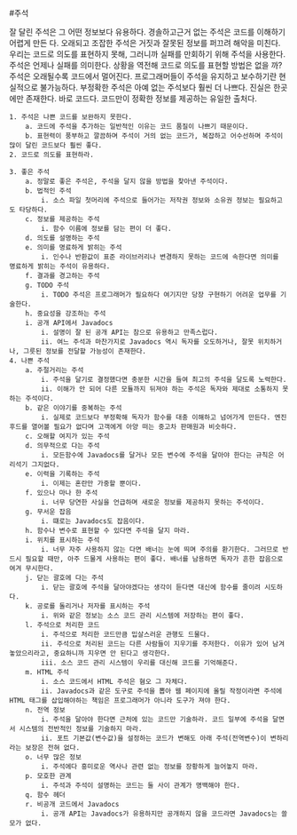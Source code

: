 #주석

잘 달린 주석은 그 어떤 정보보다 유용하다. 경솔하고근거 없는 주석은 코드를 이해하기 어렵게 만든 다. 오래되고 조잡한 주석은 거짓과 잘못된 정보를 퍼끄려 해악을 미친다.
 우리는 코드로 의도를 표현하지 못해, 그러니까 실패를 만회하기 위해 주석을 사용한다.
 주석은 언제나 실패를 의미한다.
 상황을 역전해 코드로 의도를 표현할 방법은 없을 까?
 주석은 오래될수록 코드에서 멀어진다.
 프로그래머들이 주석을 유지하고 보수하기란 현실적으로 불가능하다.
 부정확한 주석은 아예 없는 주석보다 훨씬 더 나쁘다.
 진실은 한곳에만 존재한다. 바로 코드다.
 코드만이 정확한 정보를 제공하는 유일한 출처다.

	1. 주석은 나쁜 코드를 보완하지 못한다.
		a. 코드에 주석을 추가하는 일반적인 이유는 코드 품질이 나쁘기 때문이다.
		b. 표현력이 풍부하고 깔끔하며 주석이 거의 없는 코드가, 복잡하고 어수선하며 주석이 많이 달린 코드보다 훨씬 좋다.
	2. 코드로 의도를 표현하라.
	
	3. 좋은 주석
		a. 정말로 좋은 주석은, 주석을 달지 않을 방법을 찾아낸 주석이다.
		b. 법적인 주석
			i. 소스 파일 첫머리에 주석으로 들어가는 저작권 정보와 소유권 정보는 필요하고도 타당하다.
		c. 정보를 제공하는 주석
			i. 함수 이름에 정보를 담는 편이 더 좋다.
		d. 의도를 설명하는 주석
		e. 의미를 명료하게 밝히는 주석
			i. 인수나 반환값이 표준 라이브러리나 변경하지 못하는 코드에 속한다면 의미를 명료하게 밝히는 주석이 유용하다.
		f. 결과를 경고하는 주석
		g. TODO 주석
			i. TODO 주석은 프로그래머가 필요하다 여기지만 당장 구현하기 어려운 업무를 기술한다.
		h. 중요성을 강조하는 주석
		i. 공개 API에서 Javadocs
			i. 설명이 잘 된 공개 API는 참으로 유용하고 만족스럽다.
			ii. 여느 주석과 마찬가지로 Javadocs 역시 독자를 오도하거나, 잘못 위치하거나, 그릇된 정보를 전달할 가능성이 존재한다.
	4. 나쁜 주석
		a. 주절거리는 주석
			i. 주석을 달기로 결정했다면 충분한 시간을 들여 최고의 주석을 달도록 노력한다.
			ii. 이해가 안 되어 다른 모듈까지 뒤져야 하는 주석은 독자와 제대로 소통하지 못하는 주석이다.
		b. 같은 이야기를 중복하는 주석
			i. 실제로 코드보다 부정확해 독자가 함수를 대충 이해하고 넘어가게 만든다. 엔진 후드를 열어볼 필요가 없다며 고객에게 아양 떠는 중고차 판매원과 비슷하다.
		c. 오해할 여지가 있는 주석
		d. 의무적으로 다는 주석
			i. 모든함수에 Javadocs를 달거나 모든 변수에 주석을 달아야 한다는 규칙은 어리석기 그지없다.
		e. 이력을 기록하는 주석
			i. 이제는 혼란만 가중할 뿐이다.
		f. 있으나 마나 한 주석
			i. 너무 당연한 사실을 언급하며 새로운 정보를 제공하지 못하는 주석이다.
		g. 무서운 잡음
			i. 떄로는 Javadocs도 잡음이다.
		h. 함수나 변수로 표현할 수 있다면 주석을 달지 마라.
		i. 위치를 표시하는 주석
			i. 너무 자주 사용하지 않는 다면 배너는 눈에 띄며 주의를 환기한다. 그러므로 반드시 필요할 때만, 아주 드물게 사용하는 편이 좋다. 배너를 남용하면 독자가 흔한 잡음으로 여겨 무시한다.
		j. 닫는 괄호에 다는 주석
			i. 닫는 괄호에 주석을 달아야겠다는 생각이 듣다면 대신에 함수를 줄이려 시도하다.
		k. 공로를 돌리거나 저자를 표시하는 주석
			i. 위와 같은 정보는 소스 코드 관리 시스템에 저장하는 편이 좋다.
		l. 주석으로 처리한 코드
			i. 주석으로 처리한 코드만큼 밉살스러운 관행도 드물다.
			ii. 주석으로 처리된 코드는 다른 사람들이 지우기를 주저한다. 이유가 있어 남겨 놓았으리라고, 중요하니까 지우면 안 된다고 생각한다.
			iii. 소스 코드 관리 시스템이 우리를 대신해 코드를 기억해준다.
		m. HTML 주석
			i. 소스 코드에서 HTML 주석은 혐오 그 자체다.
			ii. Javadocs과 같은 도구로 주석을 뽑아 웹 페이지에 올릴 작정이라면 주석에 HTML 태그를 삽입해야하는 책임은 프로그래머가 아니라 도구가 져야 한다.
		n. 전역 정보
			i. 주석을 달아야 한다면 근처에 있는 코드만 기술하라. 코드 일부에 주석을 달면서 시스템의 전반적인 정보를 기술하지 마라.
			ii. 포트 기본값(변수값)을 설정하는 코드가 변해도 아래 주석(전역변수)이 변하리라는 보장은 전혀 없다.
		o. 너무 많은 정보
			i. 주석에다 흥미로운 역사나 관련 없는 정보를 장황하게 늘어놓지 마라.
		p. 모호한 관계
			i. 주석과 주석이 설명하는 코드는 둘 사이 관계가 명백해야 한다.
		q. 함수 헤더
		r. 비공개 코드에서 Javadocs
			i. 공개 API는 Javadocs가 유용하지만 공개하지 않을 코드라면 Javadocs는 쓸모가 없다.
		
